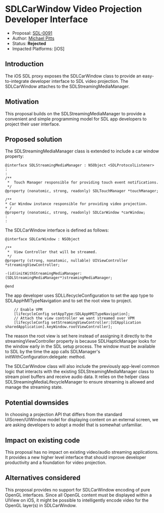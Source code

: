 # SDLCarWindow Video Projection Developer Interface

* Proposal: [SDL-0091](0091-SDLScreen-SDLWindow-Projection.md)
* Author: [Michael Pitts](https://github.com/GNXClone)
* Status: **Rejected**
* Impacted Platforms: [iOS]

## Introduction

The iOS SDL proxy exposes the SDLCarWindow class to provide an easy-to-integrate developer interface to SDL video projection. The SDLCarWindow attaches to the SDLStreamingMediaManager. 

## Motivation

This proposal builds on the SDLStreamingMediaManager to provide a convenient and simple programming model for SDL app developers to project their user interface.

## Proposed solution

The SDLStreamingMediaManager class is extended to include a car window property:

```objc  
@interface SDLStreamingMediaManager : NSObject <SDLProtocolListener>
:
:
/**
 *  Touch Manager responsible for providing touch event notifications.
 */
@property (nonatomic, strong, readonly) SDLTouchManager *touchManager;

/**
* Car Window instance responsible for providing video projection.
* /
@property (nonatomic, strong, readonly) SDLCarWindow *carWindow;
:
:
```
The SDLCarWindow interface is defined as follows:

```objc
@interface SDLCarWindow : NSObject

/**
 *  View Controller that will be streamed.
 */
@property (strong, nonatomic, nullable) UIViewController *streamingViewController;

-(id)initWithStreamingMediaManager:(SDLStreamingMediaManager*)streamingMediaManager;

@end
```
 
The app developer uses SDLLifecycleConfiguration to set the app type to SDLAppHMITypeNavigation and to set the root view to project. 

```objc
    // Enable VPM
    [lifecycleConfig setAppType:SDLAppHMITypeNavigation];
    // Attach the view controller we want streamed over VPM
    [lifecycleConfig setStreamingViewController:[UIApplication sharedApplication].keyWindow.rootViewController];
```

The reason the root view is set here instead of assigning it directly to the streamingViewController property is because SDLHapticManager looks for the window early in the SDL setup process. The window must be available to SDL by the time the app calls SDLManager's initWithConfiguration:delegate: method.

The SDLCarWindow class will also include the previously app-level common logic that interacts with the existing SDLStreamingMediaManager class to stream pixel buffers and receive audio data. It relies on the helper class SDLStreamingMediaLifecycleManager to ensure streaming is allowed and manage the streaming state.

## Potential downsides

In choosing a projection API that differs from the standard UIScreen/UIWindow model for displaying content on an external screen, we are asking developers to adopt a model that is somewhat unfamiliar. 

## Impact on existing code

This proposal has no impact on existing video/audio streaming applications. It provides a new higher level interface that should improve developer productivity and a foundation for video projection.

## Alternatives considered

This proposal provides no support for SDLCarWindow encoding of pure OpenGL interfaces. Since all OpenGL content must be displayed within a UIView on iOS, it might be possible to intelligently encode video for the OpenGL layer(s) in SDLCarWindow. 

